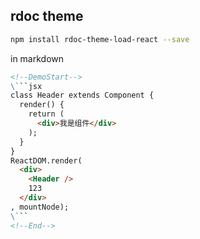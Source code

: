 rdoc theme
---

```bash
npm install rdoc-theme-load-react --save
```

in markdown

```markdown
<!--DemoStart--> 
\```jsx
class Header extends Component {
  render() {
    return (
      <div>我是组件</div>
    );
  }
}
ReactDOM.render(
  <div>
    <Header />
    123
  </div>
, mountNode);
\```
<!--End-->
```